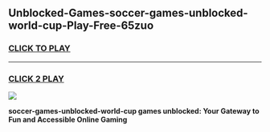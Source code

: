 
## Unblocked-Games-soccer-games-unblocked-world-cup-Play-Free-65zuo
<h3>
<a href="https://premium76.site?title=soccer-games-unblocked-world-cup&ref=23A">CLICK TO PLAY</a></h3>
<hr>

<h3>
<a href="https://premium76.site?title=soccer-games-unblocked-world-cup&ref=23A">CLICK 2 PLAY</a>
  
</h3>

<a href="https://premium76.site?title=soccer-games-unblocked-world-cup&ref=23A"><img src="https://clearcache.store/games.png"></a>


**soccer-games-unblocked-world-cup games unblocked: Your Gateway to Fun and Accessible Online Gaming**
